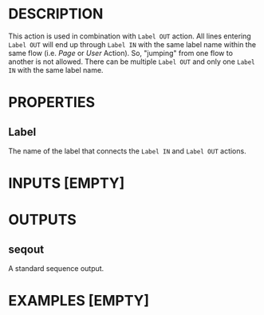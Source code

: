 # DESCRIPTION

This action is used in combination with `Label OUT` action. All lines entering `Label OUT` will end up through `Label IN` with the same label name within the same flow (i.e. _Page_ or _User_ Action). So, "jumping" from one flow to another is not allowed. There can be multiple `Label OUT` and only one `Label IN` with the same label name.

# PROPERTIES

## Label

The name of the label that connects the `Label IN` and `Label OUT` actions.

# INPUTS [EMPTY]

# OUTPUTS

## seqout

A standard sequence output.

# EXAMPLES [EMPTY]
